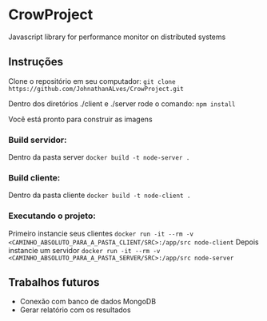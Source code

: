 # CrowProject
Javascript library for performance monitor on distributed systems

## Instruções
Clone o repositório em seu computador:
`git clone https://github.com/JohnathanALves/CrowProject.git`

Dentro dos diretórios ./client e ./server rode o comando:
`npm install`

Você está pronto para construir as imagens

### Build servidor:
Dentro da pasta server
`docker build -t node-server .`

### Build cliente:
Dentro da pasta cliente
`docker build -t node-client .`

### Executando o projeto:
Primeiro instancie seus clientes
`docker run -it --rm -v <CAMINHO_ABSOLUTO_PARA_A_PASTA_CLIENT/SRC>:/app/src node-client`
Depois instancie um servidor
`docker run -it --rm -v <CAMINHO_ABSOLUTO_PARA_A_PASTA_SERVER/SRC>:/app/src node-server`


## Trabalhos futuros
 - Conexão com banco de dados MongoDB
 - Gerar relatório com os resultados
 
